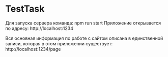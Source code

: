 # TestTask
Для запуска сервера команда: npm run start
Приложение открывается по адресу: http://localhost:1234

Вся основная информация по работе с сайтом описана в единственной записи, которая в этом приложении существует: http://localhost:1234/page
